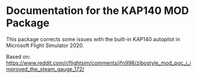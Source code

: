 # Documentation for the KAP140 MOD Package

This package corrects some issues with the built-in KAP140 autopilot in Microsoft Flight Simulator 2020.

Based on:
https://www.reddit.com/r/flightsim/comments/ifn998/zibostyle_mod_poc_i_improved_the_steam_gauge_172/